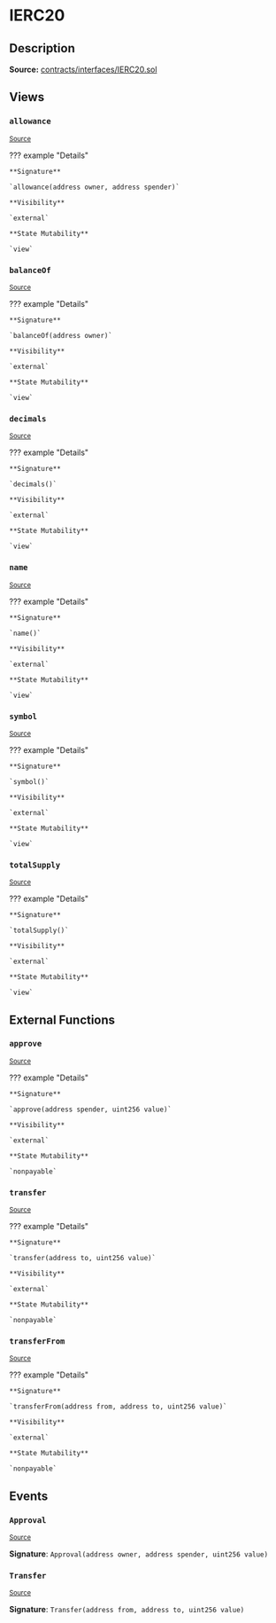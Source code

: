 # IERC20

## Description

**Source:** [contracts/interfaces/IERC20.sol](https://github.com/Synthetixio/synthetix/tree/v2.21.15/contracts/interfaces/IERC20.sol)

## Views

### `allowance`

<sub>[Source](https://github.com/Synthetixio/synthetix/tree/v2.21.15/contracts/interfaces/IERC20.sol#L17)</sub>

??? example "Details"

    **Signature**

    `allowance(address owner, address spender)`

    **Visibility**

    `external`

    **State Mutability**

    `view`

### `balanceOf`

<sub>[Source](https://github.com/Synthetixio/synthetix/tree/v2.21.15/contracts/interfaces/IERC20.sol#L15)</sub>

??? example "Details"

    **Signature**

    `balanceOf(address owner)`

    **Visibility**

    `external`

    **State Mutability**

    `view`

### `decimals`

<sub>[Source](https://github.com/Synthetixio/synthetix/tree/v2.21.15/contracts/interfaces/IERC20.sol#L10)</sub>

??? example "Details"

    **Signature**

    `decimals()`

    **Visibility**

    `external`

    **State Mutability**

    `view`

### `name`

<sub>[Source](https://github.com/Synthetixio/synthetix/tree/v2.21.15/contracts/interfaces/IERC20.sol#L6)</sub>

??? example "Details"

    **Signature**

    `name()`

    **Visibility**

    `external`

    **State Mutability**

    `view`

### `symbol`

<sub>[Source](https://github.com/Synthetixio/synthetix/tree/v2.21.15/contracts/interfaces/IERC20.sol#L8)</sub>

??? example "Details"

    **Signature**

    `symbol()`

    **Visibility**

    `external`

    **State Mutability**

    `view`

### `totalSupply`

<sub>[Source](https://github.com/Synthetixio/synthetix/tree/v2.21.15/contracts/interfaces/IERC20.sol#L13)</sub>

??? example "Details"

    **Signature**

    `totalSupply()`

    **Visibility**

    `external`

    **State Mutability**

    `view`

## External Functions

### `approve`

<sub>[Source](https://github.com/Synthetixio/synthetix/tree/v2.21.15/contracts/interfaces/IERC20.sol#L22)</sub>

??? example "Details"

    **Signature**

    `approve(address spender, uint256 value)`

    **Visibility**

    `external`

    **State Mutability**

    `nonpayable`

### `transfer`

<sub>[Source](https://github.com/Synthetixio/synthetix/tree/v2.21.15/contracts/interfaces/IERC20.sol#L20)</sub>

??? example "Details"

    **Signature**

    `transfer(address to, uint256 value)`

    **Visibility**

    `external`

    **State Mutability**

    `nonpayable`

### `transferFrom`

<sub>[Source](https://github.com/Synthetixio/synthetix/tree/v2.21.15/contracts/interfaces/IERC20.sol#L24)</sub>

??? example "Details"

    **Signature**

    `transferFrom(address from, address to, uint256 value)`

    **Visibility**

    `external`

    **State Mutability**

    `nonpayable`

## Events

### `Approval`

<sub>[Source](https://github.com/Synthetixio/synthetix/tree/v2.21.15/contracts/interfaces/IERC20.sol#L33)</sub>

**Signature**: `Approval(address owner, address spender, uint256 value)`

### `Transfer`

<sub>[Source](https://github.com/Synthetixio/synthetix/tree/v2.21.15/contracts/interfaces/IERC20.sol#L31)</sub>

**Signature**: `Transfer(address from, address to, uint256 value)`
